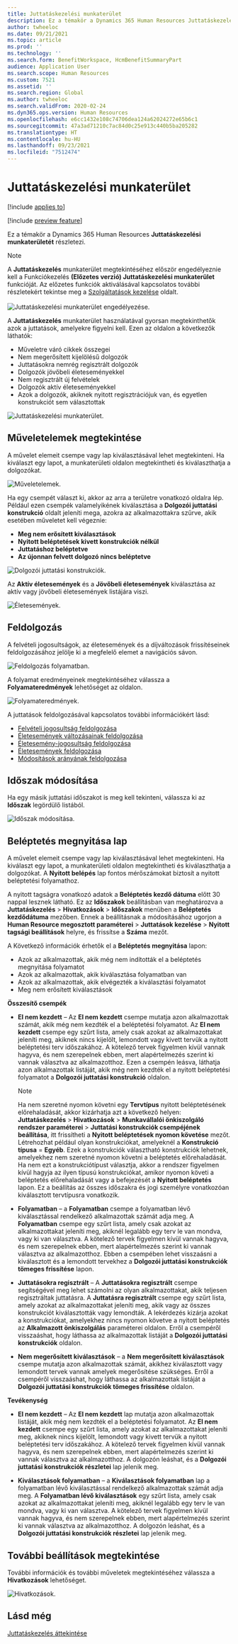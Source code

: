 ```yaml
---
title: Juttatáskezelési munkaterület
description: Ez a témakör a Dynamics 365 Human Resources Juttatáskezelési munkaterületét részletezi.
author: twheeloc
ms.date: 09/21/2021
ms.topic: article
ms.prod: ''
ms.technology: ''
ms.search.form: BenefitWorkspace, HcmBenefitSummaryPart
audience: Application User
ms.search.scope: Human Resources
ms.custom: 7521
ms.assetid: ''
ms.search.region: Global
ms.author: twheeloc
ms.search.validFrom: 2020-02-24
ms.dyn365.ops.version: Human Resources
ms.openlocfilehash: e6cc1432e108c74706dea124a62024272e65b6c1
ms.sourcegitcommit: 47a3ad71210c7ac84d0c25e913c440b5ba205282
ms.translationtype: HT
ms.contentlocale: hu-HU
ms.lasthandoff: 09/23/2021
ms.locfileid: "7512474"
---
```

# <a name="benefits-management-workspace"></a>Juttatáskezelési munkaterület

[!include [applies to](../includes/applies-to-hr.md)]

[!include [preview feature](./includes/preview-feature.md)]

Ez a témakör a Dynamics 365 Human Resources **Juttatáskezelési munkaterületét** részletezi.

> [!NOTE]
> A **Juttatáskezelés** munkaterület megtekintéséhez először engedélyeznie kell a Funkciókezelés **(Előzetes verzió) Juttatáskezelési munkaterület** funkcióját. Az előzetes funkciók aktiválásával kapcsolatos további részletekért tekintse meg a [Szolgáltatások kezelése](hr-admin-manage-features.md) oldalt.<br><br>![Juttatáskezelési munkaterület engedélyezése.](./media/hr-benefits-management-workspace-enable.png)

A **Juttatáskezelés** munkaterület használatával gyorsan megtekinthetők azok a juttatások, amelyekre figyelni kell. Ezen az oldalon a következők láthatók:

- Műveletre váró cikkek összegei
- Nem megerősített kijelölésű dolgozók
- Juttatásokra nemrég regisztrált dolgozók
- Dolgozók jövőbeli életeseményekkel
- Nem regisztrált új felvételek
- Dolgozók aktív életeseményekkel
- Azok a dolgozók, akiknek nyitott regisztrációjuk van, és egyetlen konstrukciót sem választottak

![Juttatáskezelési munkaterület.](./media/hr-benefits-management-workspace.png)

## <a name="view-action-items"></a>Műveletelemek megtekintése

A művelet elemeit csempe vagy lap kiválasztásával lehet megtekinteni. Ha kiválaszt egy lapot, a munkaterületi oldalon megtekintheti és kiválaszthatja a dolgozókat.

![Műveletelemek.](./media/hr-benefits-management-workspace-action-items.png)

Ha egy csempét választ ki, akkor az arra a területre vonatkozó oldalra lép. Például ezen csempék valamelyikének kiválasztása a **Dolgozói juttatási konstrukció** oldalt jeleníti mega, azokra az alkalmazottakra szűrve, akik esetében műveletet kell végeznie:

- **Meg nem erősített kiválasztások**
- **Nyitott beléptetések kivett konstrukciók nélkül**
- **Juttatáshoz beléptetve**
- **Az újonnan felvett dolgozó nincs beléptetve**

![Dolgozói juttatási konstrukciók.](./media/hr-benefits-management-workspace-plans.png)

Az **Aktív életesemények** és a **Jövőbeli életesemények** kiválasztása az aktív vagy jövőbeli életesemények listájára viszi.

![Életesemények.](./media/hr-benefits-management-workspace-life-events.png)

## <a name="processing"></a>Feldolgozás

A felvételi jogosultságok, az életesemények és a díjváltozások frissítéseinek feldolgozásához jelölje ki a megfelelő elemet a navigációs sávon.

![Feldolgozás folyamatban.](./media/hr-benefits-management-workspace-processing.png)

A folyamat eredményeinek megtekintéséhez válassza a **Folyamateredmények** lehetőséget az oldalon.

![Folyamateredmények.](./media/hr-benefits-management-workspace-process-results.png)

A juttatások feldolgozásával kapcsolatos további információkért lásd:

- [Felvételi jogosultság feldolgozása](hr-benefits-process-enrollment-eligibility.md)
- [Életesemények változásainak feldolgozása](hr-benefits-process-life-event-changes.md)
- [Életesemény-jogosultság feldolgozása](hr-benefits-process-life-event-eligibility.md)
- [Életesemények feldolgozása](hr-benefits-process-life-events.md)
- [Módosítások arányának feldolgozása](hr-benefits-process-rate-changes.md)

## <a name="change-period"></a>Időszak módosítása

Ha egy másik juttatási időszakot is meg kell tekinteni, válassza ki az **Időszak** legördülő listából.

![Időszak módosítása.](./media/hr-benefits-management-workspace-period.png)


## <a name="open-enrollment-tab"></a>Beléptetés megnyitása lap

A művelet elemeit csempe vagy lap kiválasztásával lehet megtekinteni. Ha kiválaszt egy lapot, a munkaterületi oldalon megtekintheti és kiválaszthatja a dolgozókat.
A **Nyitott belépés** lap fontos mérőszámokat biztosít a nyitott beléptetési folyamathoz. 

A nyitott tagságra vonatkozó adatok a **Beléptetés kezdő dátuma** előtt 30 nappal lesznek látható. Ez az **Időszakok** beállításban van meghatározva a **Juttatáskezelés** > **Hivatkozások** > **Időszakok** menüben a **Beléptetés kezdődátuma** mezőben.  Ennek a beállításnak a módosításához ugorjon a **Human Resource megosztott paraméterei** > **Juttatások kezelése** > **Nyitott tagsági beállítások** helyre, és frissítse a **Száma** mezőt.  

A Következő információk érhetők el a **Beléptetés megnyitása** lapon:
 - Azok az alkalmazottak, akik még nem indították el a beléptetés megnyitása folyamatot
 - Azok az alkalmazottak, akik kiválasztása folyamatban van
 - Azok az alkalmazottak, akik elvégezték a kiválasztási folyamatot
 - Meg nem erősített kiválasztások

**Összesítő csempék**

- **El nem kezdett** – Az **El nem kezdett** csempe mutatja azon alkalmazottak számát, akik még nem kezdték el a beléptetési folyamatot. Az **El nem kezdett** csempe egy szűrt lista, amely csak azokat az alkalmazottakat jeleníti meg, akiknek nincs kijelölt, lemondott vagy kivett tervük a nyitott beléptetési terv időszakához. A kötelező tervek figyelmen kívül vannak hagyva, és nem szerepelnek ebben, mert alapértelmezés szerint ki vannak választva az alkalmazotthoz.  Ezen a csempén leásva, láthatja azon alkalmazottak listáját, akik még nem kezdték el a nyitott beléptetési folyamatot a **Dolgozói juttatási konstrukció** oldalon.

  > [!NOTE]
  > Ha nem szeretné nyomon követni egy **Tervtípus** nyitott beléptetésének előrehaladását, akkor kizárhatja azt a következő helyen: **Juttatáskezelés** > **Hivatkozások** > **Munkavállalói önkiszolgáló rendszer paraméterei** > **Juttatási konstrukciók csempéjének beállítása**, itt frissítheti a **Nyitott beléptetések nyomon követése** mezőt.  Létrehozhat például olyan konstrukciókat, amelyeknél a **Konstrukció típusa** = **Egyéb**. Ezek a konstrukciók választható konstrukciók lehetnek, amelyekhez nem szeretné nyomon követni a beléptetés előrehaladását. Ha nem ezt a konstrukciótípust választja, akkor a rendszer figyelmen kívül hagyja az ilyen típusú konstrukciókat, amikor nyomon követi a beléptetés előrehaladását vagy a befejezését a **Nyitott beléptetés** lapon. Ez a beállítás az összes időszakra és jogi személyre vonatkozóan kiválasztott tervtípusra vonatkozik.

- **Folyamatban** – a **Folyamatban** csempe a folyamatban lévő kiválasztással rendelkező alkalmazottak számát adja meg. A **Folyamatban** csempe egy szűrt lista, amely csak azokat az alkalmazottakat jeleníti meg, akiknél legalább egy terv le van mondva, vagy ki van választva. A kötelező tervek figyelmen kívül vannak hagyva, és nem szerepelnek ebben, mert alapértelmezés szerint ki vannak választva az alkalmazotthoz. Ebben a csempében lehet visszaásni a kiválasztott és a lemondott tervekhez a **Dolgozói juttatási konstrukciók tömeges frissítése** lapon.

- **Juttatásokra regisztrált** – A **Juttatásokra regisztrált** csempe segítségével meg lehet számolni az olyan alkalmazottakat, akik teljesen regisztráltak juttatásra. A **Juttatásra regisztrált** csempe egy szűrt lista, amely azokat az alkalmazottakat jeleníti meg, akik vagy az összes konstrukciót kiválasztották vagy lemondták. A lekérdezés kizárja azokat a konstrukciókat, amelyekhez nincs nyomon követve a nyitott beléptetés az **Alkalmazott önkiszolgálás** paraméterei oldalon. Erről a csempéről visszaáshat, hogy láthassa az alkalmazottak listáját a **Dolgozói juttatási konstrukciók** oldalon.

- **Nem megerősített kiválasztások** – a **Nem megerősített kiválasztások** csempe mutatja azon alkalmazottak számát, akikhez kiválasztott vagy lemondott tervek vannak amelyek megerősítése szükséges. Erről a csempéről visszaáshat, hogy láthassa az alkalmazottak listáját a **Dolgozói juttatási konstrukciók tömeges frissítése** oldalon.

**Tevékenység**

- **El nem kezdett** – Az **El nem kezdett** lap mutatja azon alkalmazottak listáját, akik még nem kezdték el a beléptetési folyamatot. Az **El nem kezdett** csempe egy szűrt lista, amely azokat az alkalmazottakat jeleníti meg, akiknek nincs kijelölt, lemondott vagy kivett tervük a nyitott beléptetési terv időszakához. A kötelező tervek figyelmen kívül vannak hagyva, és nem szerepelnek ebben, mert alapértelmezés szerint ki vannak választva az alkalmazotthoz. A dolgozón leáshat, és a **Dolgozói juttatási konstrukciók részletei** lap jelenik meg.

- **Kiválasztások folyamatban** – a **Kiválasztások folyamatban** lap a folyamatban lévő kiválasztással rendelkező alkalmazottak számát adja meg. A **Folyamatban lévő kiválasztások** egy szűrt lista, amely csak azokat az alkalmazottakat jeleníti meg, akiknél legalább egy terv le van mondva, vagy ki van választva. A kötelező tervek figyelmen kívül vannak hagyva, és nem szerepelnek ebben, mert alapértelmezés szerint ki vannak választva az alkalmazotthoz. A dolgozón leáshat, és a **Dolgozói juttatási konstrukciók részletei** lap jelenik meg.

## <a name="view-more-options"></a>További beállítások megtekintése

További információk és további műveletek megtekintéséhez válassza a **Hivatkozások** lehetőséget.

![Hivatkozások.](./media/hr-benefits-management-workspace-links.png)

## <a name="see-also"></a>Lásd még

[Juttatáskezelés áttekintése](hr-benefits-management-overview.md)
